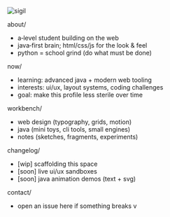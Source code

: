 <!-- header: text sigil + lightweight svg animation -->
![sigil](art/sigil.svg)


about/
- a‑level student building on the web
- java‑first brain; html/css/js for the look & feel
- python = school grind (do what must be done)

now/
- learning: advanced java + modern web tooling
- interests: ui/ux, layout systems, coding challenges
- goal: make this profile less sterile over time

workbench/
- web design (typography, grids, motion)
- java (mini toys, cli tools, small engines)
- notes (sketches, fragments, experiments)

changelog/
- [wip] scaffolding this space
- [soon] live ui/ux sandboxes
- [soon] java animation demos (text + svg)

contact/
- open an issue here if something breaks
v
